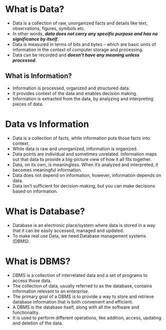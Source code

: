 # What is Data?

- Data is a collection of raw, unorganized facts and details like text, observations, figures, symbols etc.
- In other words, ***data does not carry any specific purpose and has no significance by itself***.
- Data is measured in terms of bits and bytes – which are basic units of information in the context of computer storage and processing.
- Data can be recorded and ***doesn’t have any meaning unless processed***.


## What is Information?

- Information is processed, organized and structured data.
- It provides context of the data and enables decision making.
- Information is extracted from the data, by analyzing and interpreting pieces of data.


# Data vs Information

- Data is a collection of facts, while information puts those facts into context.
- While data is raw and unorganized, information is organized.
- Data points are individual and sometimes unrelated. Information maps out that data to provide a big-picture view of how it all fits together.
- Data, on its own, is meaningless. When it’s analyzed and interpreted, it becomes meaningful information.
- Data does not depend on information, however, information depends on data.
- Data isn’t sufficient for decision-making, but you can make decisions based on information.


# What is Database?

- Database is an electronic place/system where data is stored in a way that it can be easily accessed, managed and updated.
- To make real use Data, we need Database management systems (DBMS).


# What is DBMS?

- DBMS is a collection of interrelated data and a set of programs to access those data. 
- The collection of data, usually referred to as the database, contains information relevant to an enterprise. 
- The primary goal of a DBMS is to provide a way to store and retrieve database information that is both convenient and efficient.
- A DBMS is the database itself, along with all the software and functionality. 
- It is used to perform different operations, like addition, access, updating and deletion of the data.
